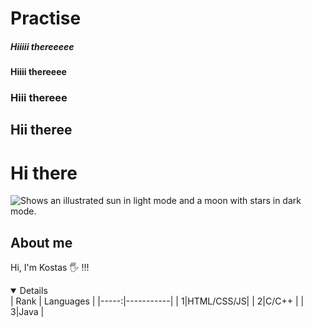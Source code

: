# Practise
[//]: # (using from 1 to 5 # as in html file)
##### Hiiiii thereeeee 
#### Hiiii thereeee
### Hiii thereee
## Hii theree
# Hi there 

[//]: # (using for Adding an image to suit your visitors either they use dark mode or light to their browser)
<picture>
  <source media="(prefers-color-scheme: dark)" srcset="https://user-images.githubusercontent.com/25423296/163456776-7f95b81a-f1ed-45f7-b7ab-8fa810d529fa.png">
  <source media="(prefers-color-scheme: light)" srcset="https://user-images.githubusercontent.com/25423296/163456779-a8556205-d0a5-45e2-ac17-42d089e3c3f8.png">
  <img alt="Shows an illustrated sun in light mode and a moon with stars in dark mode." src="https://user-images.githubusercontent.com/25423296/163456779-a8556205-d0a5-45e2-ac17-42d089e3c3f8.png">
</picture>

## About me
Hi, I'm Kostas 🖐 !!!

[//]: # (usign <summary> for drop down kind of menu without using it its a simple list)

<details open>
| Rank | Languages | 
|-----:|-----------|
|     1|HTML/CSS/JS|
|     2|C/C++      |
|     3|Java       |

